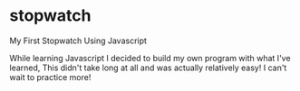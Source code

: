 # stopwatch
My First Stopwatch Using Javascript

While learning Javascript I decided to build my own program with what I've learned,
This didn't take long at all and was actually relatively easy!
I can't wait to practice more!

